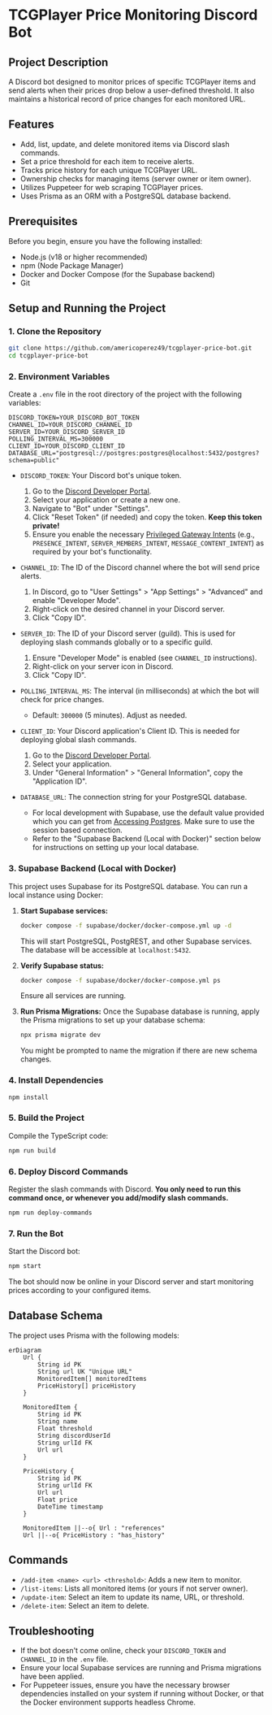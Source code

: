 # TCGPlayer Price Monitoring Discord Bot

## Project Description

A Discord bot designed to monitor prices of specific TCGPlayer items and send alerts when their prices drop below a user-defined threshold. It also maintains a historical record of price changes for each monitored URL.

## Features

- Add, list, update, and delete monitored items via Discord slash commands.
- Set a price threshold for each item to receive alerts.
- Tracks price history for each unique TCGPlayer URL.
- Ownership checks for managing items (server owner or item owner).
- Utilizes Puppeteer for web scraping TCGPlayer prices.
- Uses Prisma as an ORM with a PostgreSQL database backend.

## Prerequisites

Before you begin, ensure you have the following installed:

- Node.js (v18 or higher recommended)
- npm (Node Package Manager)
- Docker and Docker Compose (for the Supabase backend)
- Git

## Setup and Running the Project

### 1. Clone the Repository

```bash
git clone https://github.com/americoperez49/tcgplayer-price-bot.git
cd tcgplayer-price-bot
```

### 2. Environment Variables

Create a `.env` file in the root directory of the project with the following variables:

```
DISCORD_TOKEN=YOUR_DISCORD_BOT_TOKEN
CHANNEL_ID=YOUR_DISCORD_CHANNEL_ID
SERVER_ID=YOUR_DISCORD_SERVER_ID
POLLING_INTERVAL_MS=300000
CLIENT_ID=YOUR_DISCORD_CLIENT_ID
DATABASE_URL="postgresql://postgres:postgres@localhost:5432/postgres?schema=public"
```

- `DISCORD_TOKEN`: Your Discord bot's unique token.

  1.  Go to the [Discord Developer Portal](https://discord.com/developers/applications).
  2.  Select your application or create a new one.
  3.  Navigate to "Bot" under "Settings".
  4.  Click "Reset Token" (if needed) and copy the token. **Keep this token private!**
  5.  Ensure you enable the necessary [Privileged Gateway Intents](https://discord.com/developers/docs/topics/gateway#privileged-intents) (e.g., `PRESENCE_INTENT`, `SERVER_MEMBERS_INTENT`, `MESSAGE_CONTENT_INTENT`) as required by your bot's functionality.

- `CHANNEL_ID`: The ID of the Discord channel where the bot will send price alerts.

  1.  In Discord, go to "User Settings" > "App Settings" > "Advanced" and enable "Developer Mode".
  2.  Right-click on the desired channel in your Discord server.
  3.  Click "Copy ID".

- `SERVER_ID`: The ID of your Discord server (guild). This is used for deploying slash commands globally or to a specific guild.

  1.  Ensure "Developer Mode" is enabled (see `CHANNEL_ID` instructions).
  2.  Right-click on your server icon in Discord.
  3.  Click "Copy ID".

- `POLLING_INTERVAL_MS`: The interval (in milliseconds) at which the bot will check for price changes.

  - Default: `300000` (5 minutes). Adjust as needed.

- `CLIENT_ID`: Your Discord application's Client ID. This is needed for deploying global slash commands.

  1.  Go to the [Discord Developer Portal](https://discord.com/developers/applications).
  2.  Select your application.
  3.  Under "General Information" > "General Information", copy the "Application ID".

- `DATABASE_URL`: The connection string for your PostgreSQL database.
  - For local development with Supabase, use the default value provided which you can get from [Accessing Postgres](https://supabase.com/docs/guides/self-hosting/docker#accessing-postgres). Make sure to use the session based connection.
  - Refer to the "Supabase Backend (Local with Docker)" section below for instructions on setting up your local database.

### 3. Supabase Backend (Local with Docker)

This project uses Supabase for its PostgreSQL database. You can run a local instance using Docker:

1.  **Start Supabase services:**

    ```bash
    docker compose -f supabase/docker/docker-compose.yml up -d
    ```

    This will start PostgreSQL, PostgREST, and other Supabase services. The database will be accessible at `localhost:5432`.

2.  **Verify Supabase status:**

    ```bash
    docker compose -f supabase/docker/docker-compose.yml ps
    ```

    Ensure all services are running.

3.  **Run Prisma Migrations:**
    Once the Supabase database is running, apply the Prisma migrations to set up your database schema:
    ```bash
    npx prisma migrate dev
    ```
    You might be prompted to name the migration if there are new schema changes.

### 4. Install Dependencies

```bash
npm install
```

### 5. Build the Project

Compile the TypeScript code:

```bash
npm run build
```

### 6. Deploy Discord Commands

Register the slash commands with Discord. **You only need to run this command once, or whenever you add/modify slash commands.**

```bash
npm run deploy-commands
```

### 7. Run the Bot

Start the Discord bot:

```bash
npm start
```

The bot should now be online in your Discord server and start monitoring prices according to your configured items.

## Database Schema

The project uses Prisma with the following models:

```mermaid
erDiagram
    Url {
        String id PK
        String url UK "Unique URL"
        MonitoredItem[] monitoredItems
        PriceHistory[] priceHistory
    }

    MonitoredItem {
        String id PK
        String name
        Float threshold
        String discordUserId
        String urlId FK
        Url url
    }

    PriceHistory {
        String id PK
        String urlId FK
        Url url
        Float price
        DateTime timestamp
    }

    MonitoredItem ||--o{ Url : "references"
    Url ||--o{ PriceHistory : "has_history"
```

## Commands

- `/add-item <name> <url> <threshold>`: Adds a new item to monitor.
- `/list-items`: Lists all monitored items (or yours if not server owner).
- `/update-item`: Select an item to update its name, URL, or threshold.
- `/delete-item`: Select an item to delete.

## Troubleshooting

- If the bot doesn't come online, check your `DISCORD_TOKEN` and `CHANNEL_ID` in the `.env` file.
- Ensure your local Supabase services are running and Prisma migrations have been applied.
- For Puppeteer issues, ensure you have the necessary browser dependencies installed on your system if running without Docker, or that the Docker environment supports headless Chrome.
